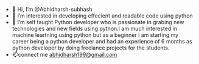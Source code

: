- 👋 Hi, I’m @Abhidharsh-subhash
- 👀 I’m interested in developing effecient and readable code using python
- 🌱 I’m self taught Python developer who is passionate in grabing new technologies and new fields using python.I am much interested in machine leartning using python but as a beginner i am starting my career being a python developer and had an experience of 6 months as python developer by doing freelance projects for the students.
-  📫connect me abhidharsh199@gmail.com
<!---
Abhidharsh-subhash/Abhidharsh-subhash is a ✨ special ✨ repository because its `README.md` (this file) appears on your GitHub profile.
You can click the Preview link to take a look at your changes.
--->
